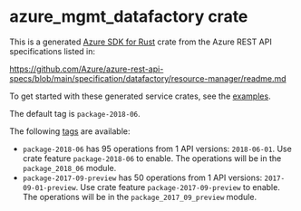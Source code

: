 # azure_mgmt_datafactory crate

This is a generated [Azure SDK for Rust](https://github.com/Azure/azure-sdk-for-rust) crate from the Azure REST API specifications listed in:

https://github.com/Azure/azure-rest-api-specs/blob/main/specification/datafactory/resource-manager/readme.md

To get started with these generated service crates, see the [examples](https://github.com/Azure/azure-sdk-for-rust/blob/main/services/README.md#examples).

The default tag is `package-2018-06`.

The following [tags](https://github.com/Azure/azure-sdk-for-rust/blob/main/services/tags.md) are available:

- `package-2018-06` has 95 operations from 1 API versions: `2018-06-01`. Use crate feature `package-2018-06` to enable. The operations will be in the `package_2018_06` module.
- `package-2017-09-preview` has 50 operations from 1 API versions: `2017-09-01-preview`. Use crate feature `package-2017-09-preview` to enable. The operations will be in the `package_2017_09_preview` module.